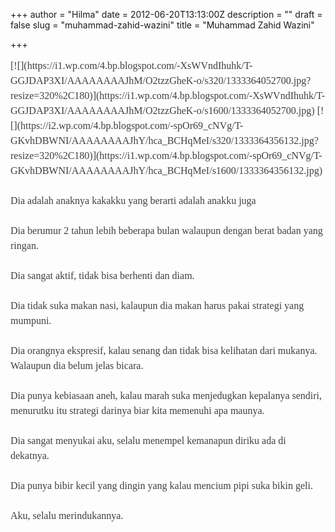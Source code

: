 +++
author = "Hilma"
date = 2012-06-20T13:13:00Z
description = ""
draft = false
slug = "muhammad-zahid-wazini"
title = "Muhammad Zahid Wazini"

+++

<div style="color: #404040; font-family: Georgia, serif; font-size: 16px; line-height: 24px; margin-bottom: 1.5em; padding: 0px; text-align: left;">[![](https://i1.wp.com/4.bp.blogspot.com/-XsWVndIhuhk/T-GGJDAP3XI/AAAAAAAAJhM/O2tzzGheK-o/s320/1333364052700.jpg?resize=320%2C180)](https://i1.wp.com/4.bp.blogspot.com/-XsWVndIhuhk/T-GGJDAP3XI/AAAAAAAAJhM/O2tzzGheK-o/s1600/1333364052700.jpg) [![](https://i2.wp.com/4.bp.blogspot.com/-spOr69_cNVg/T-GKvhDBWNI/AAAAAAAAJhY/hca_BCHqMeI/s320/1333364356132.jpg?resize=320%2C180)](https://i1.wp.com/4.bp.blogspot.com/-spOr69_cNVg/T-GKvhDBWNI/AAAAAAAAJhY/hca_BCHqMeI/s1600/1333364356132.jpg)</div><div style="color: #404040; font-family: Georgia, serif; font-size: 16px; line-height: 24px; margin-bottom: 1.5em; padding: 0px; text-align: left;">Dia adalah anaknya kakakku yang berarti adalah anakku juga 🙂</div><div style="color: #404040; font-family: Georgia, serif; font-size: 16px; line-height: 24px; margin-bottom: 1.5em; padding: 0px; text-align: left;">Dia berumur 2 tahun lebih beberapa bulan walaupun dengan berat badan yang ringan.</div><div style="color: #404040; font-family: Georgia, serif; font-size: 16px; line-height: 24px; margin-bottom: 1.5em; padding: 0px; text-align: left;">Dia sangat aktif, tidak bisa berhenti dan diam.</div><div style="color: #404040; font-family: Georgia, serif; font-size: 16px; line-height: 24px; margin-bottom: 1.5em; padding: 0px; text-align: left;">Dia tidak suka makan nasi, kalaupun dia makan harus pakai strategi yang mumpuni.</div><div style="color: #404040; font-family: Georgia, serif; font-size: 16px; line-height: 24px; margin-bottom: 1.5em; padding: 0px; text-align: left;">Dia orangnya ekspresif, kalau senang dan tidak bisa kelihatan dari mukanya. Walaupun dia belum jelas bicara.</div><div style="color: #404040; font-family: Georgia, serif; font-size: 16px; line-height: 24px; margin-bottom: 1.5em; padding: 0px; text-align: left;">Dia punya kebiasaan aneh, kalau marah suka menjedugkan kepalanya sendiri, menurutku itu strategi darinya biar kita memenuhi apa maunya.</div><div style="color: #404040; font-family: Georgia, serif; font-size: 16px; line-height: 24px; margin-bottom: 1.5em; padding: 0px; text-align: left;">Dia sangat menyukai aku, selalu menempel kemanapun diriku ada di dekatnya.</div><div style="color: #404040; font-family: Georgia, serif; font-size: 16px; line-height: 24px; margin-bottom: 1.5em; padding: 0px; text-align: left;">Dia punya bibir kecil yang dingin yang kalau mencium pipi suka bikin geli.</div><div style="color: #404040; font-family: Georgia, serif; font-size: 16px; line-height: 24px; margin-bottom: 1.5em; padding: 0px; text-align: left;">Aku, selalu merindukannya.</div><div class="separator" style="clear: both; text-align: center;"></div><div style="color: #404040; font-family: Georgia, serif; font-size: 16px; line-height: 24px; margin-bottom: 1.5em; padding: 0px; text-align: left;"><div class="separator" style="clear: both; text-align: center;"></div></div><span class="fullpost"></span>

